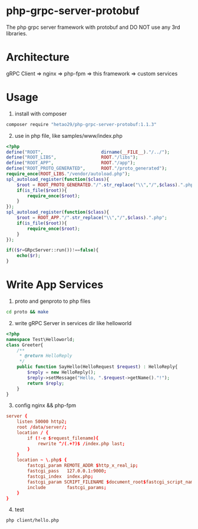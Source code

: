 # php-grpc-server-protobuf
The php grpc server framework with protobuf and DO NOT use any 3rd libraries.

# Architecture

gRPC Client  => nginx => php-fpm => this framework => custom services

# Usage

1. install with composer

```bash
composer require "hetao29/php-grpc-server-protobuf:1.1.3"
```

2. use in php file, like samples/www/index.php

```php
<?php
define("ROOT",						dirname(__FILE__)."/../");
define("ROOT_LIBS",					ROOT."/libs");
define("ROOT_APP",					ROOT."/app");
define("ROOT_PROTO_GENERATED",		ROOT."/proto_generated");
require_once(ROOT_LIBS."/vendor/autoload.php");
spl_autoload_register(function($class){
	$root = ROOT_PROTO_GENERATED."/".str_replace("\\","/",$class).".php";
	if(is_file($root)){
		require_once($root);
	}
});
spl_autoload_register(function($class){
	$root = ROOT_APP."/".str_replace("\\","/",$class).".php";
	if(is_file($root)){
		require_once($root);
	}
});

if(($r=GRpcServer::run())!==false){
	echo($r);
}
```

# Write App Services 

1. proto and genproto to php files

```bash
cd proto && make
```

2. write gRPC Server in services dir like helloworld

```php
<?php
namespace Test\Helloworld;
class Greeter{
	/**
	 * @return HelloReply
	 */
	public function SayHello(HelloRequest $request) : HelloReply{
		$reply = new HelloReply();
		$reply->setMessage("Hello, ".$request->getName()."!");
		return $reply;
	}
}

```

3. config nginx && php-fpm

```conf
server {
	listen 50000 http2;
	root /data/server/;
	location / {
		if (!-e $request_filename){
			rewrite ^/(.+?)$ /index.php last;
		}
	}
	location ~ \.php$ {
		fastcgi_param REMOTE_ADDR $http_x_real_ip;
		fastcgi_pass   127.0.0.1:9000;
		fastcgi_index  index.php;
		fastcgi_param SCRIPT_FILENAME $document_root$fastcgi_script_name;
		include        fastcgi_params;
	}
}
```
4. test

```bash
php client/hello.php
```
